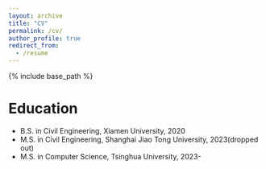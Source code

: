 ```yaml
---
layout: archive
title: "CV"
permalink: /cv/
author_profile: true
redirect_from:
  - /resume
---
```


{% include base_path %}

Education
======
* B.S. in Civil Engineering, Xiamen University, 2020
* M.S. in Civil Engineering, Shanghai Jiao Tong University, 2023(dropped out)
* M.S. in Computer Science, Tsinghua University, 2023-
